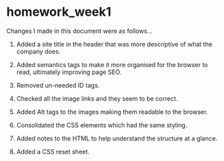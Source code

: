 # homework_week1

Changes I made in this document were as follows...

1. Added a site title in the header that was more descriptive of what the company does. 

2. Added semantics tags to make it more organised for the browser to read, ultimately improving page SEO.

3. Removed un-needed ID tags.

4. Checked all the image links and they seem to be correct.

5. Added Alt tags to the images making them readable to the browser.

6. Consolidated the CSS elements which had the same styling.

7. Added notes to the HTML to help understand the structure at a glance. 

8. Added a CSS reset sheet. 